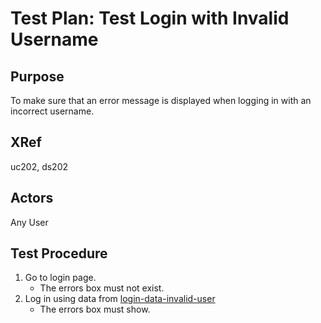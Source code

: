 Test Plan: Test Login with Invalid Username
===========================================

## Purpose

To make sure that an error message is displayed when logging in with an
incorrect username.


## XRef

uc202, ds202


## Actors

Any User


## Test Procedure

1. Go to login page.
    * The errors box must not exist.
2. Log in using data from [login-data-invalid-user](../../../casper/testdata/login-data-invalid-user.md)
    * The errors box must show.


